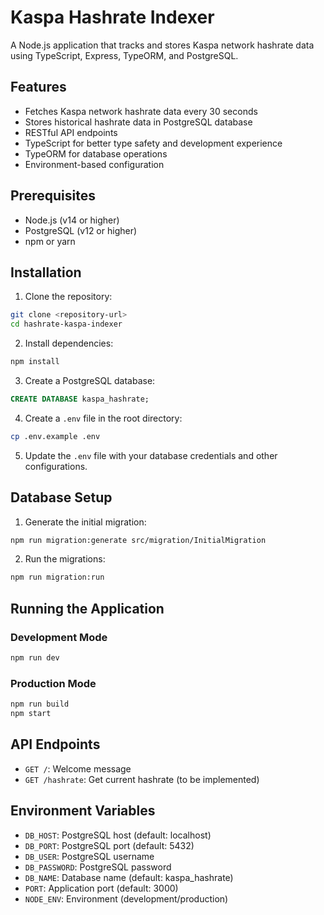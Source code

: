 # Kaspa Hashrate Indexer

A Node.js application that tracks and stores Kaspa network hashrate data using TypeScript, Express, TypeORM, and PostgreSQL.

## Features

- Fetches Kaspa network hashrate data every 30 seconds
- Stores historical hashrate data in PostgreSQL database
- RESTful API endpoints
- TypeScript for better type safety and development experience
- TypeORM for database operations
- Environment-based configuration

## Prerequisites

- Node.js (v14 or higher)
- PostgreSQL (v12 or higher)
- npm or yarn

## Installation

1. Clone the repository:
```bash
git clone <repository-url>
cd hashrate-kaspa-indexer
```

2. Install dependencies:
```bash
npm install
```

3. Create a PostgreSQL database:
```sql
CREATE DATABASE kaspa_hashrate;
```

4. Create a `.env` file in the root directory:
```bash
cp .env.example .env
```

5. Update the `.env` file with your database credentials and other configurations.

## Database Setup

1. Generate the initial migration:
```bash
npm run migration:generate src/migration/InitialMigration
```

2. Run the migrations:
```bash
npm run migration:run
```

## Running the Application

### Development Mode
```bash
npm run dev
```

### Production Mode
```bash
npm run build
npm start
```

## API Endpoints

- `GET /`: Welcome message
- `GET /hashrate`: Get current hashrate (to be implemented)

## Environment Variables

- `DB_HOST`: PostgreSQL host (default: localhost)
- `DB_PORT`: PostgreSQL port (default: 5432)
- `DB_USER`: PostgreSQL username
- `DB_PASSWORD`: PostgreSQL password
- `DB_NAME`: Database name (default: kaspa_hashrate)
- `PORT`: Application port (default: 3000)
- `NODE_ENV`: Environment (development/production)
